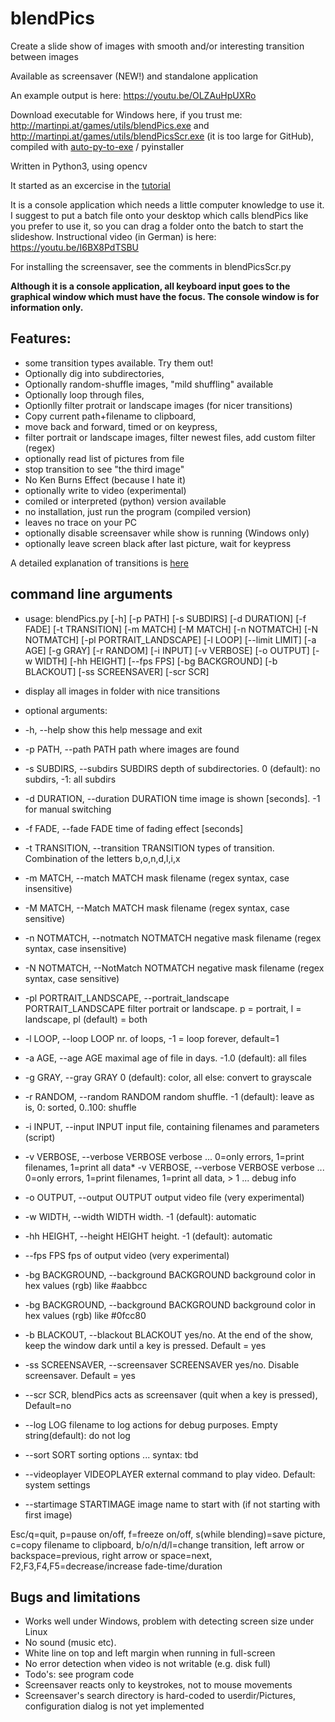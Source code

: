 # blendPics

Create a slide show of images with smooth and/or interesting transition between images

Available as screensaver (NEW!) and standalone application

An example output is here: https://youtu.be/OLZAuHpUXRo

Download executable for Windows here, if you trust me: http://martinpi.at/games/utils/blendPics.exe and http://martinpi.at/games/utils/blendPicsScr.exe (it is too large for GitHub), 
compiled with [auto-py-to-exe](https://pypi.org/project/auto-py-to-exe/) / pyinstaller

Written in Python3, using opencv

It started as an excercise in the [tutorial](https://docs.opencv.org/master/d0/d86/tutorial_py_image_arithmetics.html "Arithmetic Operations")

It is a console application which needs a little computer knowledge to use it. I suggest to put a batch file onto your desktop which calls blendPics like you prefer to use it, so you can drag a folder onto the batch to start the slideshow. Instructional video (in German) is here: https://youtu.be/I6BX8PdTSBU 

For installing the screensaver, see the comments in blendPicsScr.py 

__Although it is a console application, all keyboard input goes to the graphical window which must have the focus. The console window is for information only.__

## Features:

* some transition types available. Try them out!
* Optionally dig into subdirectories, 
* Optionally random-shuffle images, "mild shuffling" available
* Optionally loop through files, 
* Optionlly filter protrait or landscape images (for nicer transitions)
* Copy current path+filename to clipboard, 
* move back and forward, timed or on keypress, 
* filter portrait or landscape images, filter newest files, add custom filter (regex)
* optionally read list of pictures from file 
* stop transition to see "the third image"
* No Ken Burns Effect (because I hate it)
* optionally write to video (experimental)
* comiled or interpreted (python) version available 
* no installation, just run the program (compiled version)
* leaves no trace on your PC
* optionally disable screensaver while show is running (Windows only)
* optionally leave screen black after last picture, wait for keypress

A detailed explanation of transitions is [here](transitions.md)

## command line arguments
* usage: blendPics.py [-h] [-p PATH] [-s SUBDIRS] [-d DURATION] [-f FADE]
                 [-t TRANSITION] [-m MATCH] [-M MATCH] [-n NOTMATCH]
                 [-N NOTMATCH] [-pl PORTRAIT_LANDSCAPE] [-l LOOP]
                 [--limit LIMIT] [-a AGE] [-g GRAY] [-r RANDOM] [-i INPUT]
                 [-v VERBOSE] [-o OUTPUT] [-w WIDTH] [-hh HEIGHT] [--fps FPS]
                 [-bg BACKGROUND] [-b BLACKOUT] [-ss SCREENSAVER] [-scr SCR]

* display all images in folder with nice transitions

* optional arguments:
*   -h, --help            show this help message and exit
*   -p PATH, --path PATH  path where images are found
*   -s SUBDIRS, --subdirs SUBDIRS
                        depth of subdirectories. 0 (default): no subdirs, -1:
                        all subdirs
 *  -d DURATION, --duration DURATION
                        time image is shown [seconds]. -1 for manual switching
*   -f FADE, --fade FADE  time of fading effect [seconds]
*   -t TRANSITION, --transition TRANSITION
                        types of transition. Combination of the letters
                        b,o,n,d,l,i,x
*   -m MATCH, --match MATCH
                        mask filename (regex syntax, case insensitive)
*   -M MATCH, --Match MATCH
                        mask filename (regex syntax, case sensitive)
*   -n NOTMATCH, --notmatch NOTMATCH
                        negative mask filename (regex syntax, case
                        insensitive)
*   -N NOTMATCH, --NotMatch NOTMATCH
                        negative mask filename (regex syntax, case sensitive)
*   -pl PORTRAIT_LANDSCAPE, --portrait_landscape PORTRAIT_LANDSCAPE
                        filter portrait or landscape. p = portrait, l =
                        landscape, pl (default) = both
*   -l LOOP, --loop LOOP  nr. of loops, -1 = loop forever, default=1
*   -a AGE, --age AGE     maximal age of file in days. -1.0 (default): all files
*   -g GRAY, --gray GRAY  0 (default): color, all else: convert to grayscale
*   -r RANDOM, --random RANDOM
                        random shuffle. -1 (default): leave as is, 0: sorted,
                        0..100: shuffle
*   -i INPUT, --input INPUT
                        input file, containing filenames and parameters
                        (script)
* -v VERBOSE, --verbose VERBOSE
                        verbose ... 0=only errors, 1=print filenames, 1=print
                        all data*   -v VERBOSE, --verbose VERBOSE
                        verbose ... 0=only errors, 1=print filenames, 1=print
                        all data, > 1 ... debug info
*   -o OUTPUT, --output OUTPUT
                        output video file (very experimental)
*   -w WIDTH, --width WIDTH
                        width. -1 (default): automatic
*   -hh HEIGHT, --height HEIGHT
                        height. -1 (default): automatic
*   --fps FPS             fps of output video (very experimental)
*   -bg BACKGROUND, --background BACKGROUND
                        background color in hex values (rgb) like #aabbcc
*  -bg BACKGROUND, --background BACKGROUND
                        background color in hex values (rgb) like #0fcc80
*  -b BLACKOUT, --blackout BLACKOUT
                        yes/no. At the end of the show, keep the window dark
                        until a key is pressed. Default = yes
*  -ss SCREENSAVER, --screensaver SCREENSAVER
                        yes/no. Disable screensaver. Default = yes
*   --scr SCR,          blendPics acts as screensaver (quit when a key is
                        pressed), Default=no
*  --log LOG             filename to log actions for debug purposes. Empty
                        string(default): do not log
*  --sort SORT           sorting options ... syntax: tbd
*  --videoplayer VIDEOPLAYER
                        external command to play video. Default: system
                        settings
*  --startimage STARTIMAGE
                        image name to start with (if not starting with first
                        image)

Esc/q=quit, p=pause on/off, f=freeze on/off, s(while blending)=save picture,
c=copy filename to clipboard, b/o/n/d/l=change transition, left arrow or
backspace=previous, right arrow or space=next, F2,F3,F4,F5=decrease/increase
fade-time/duration



## Bugs and limitations
* Works well under Windows, problem with detecting screen size under Linux
* No sound (music etc). 
* White line on top and left margin when running in full-screen
* No error detection when video is not writable (e.g. disk full)
* Todo's: see program code
* Screensaver reacts only to keystrokes, not to mouse movements
* Screensaver's search directory is hard-coded to userdir/Pictures, configuration dialog is not yet implemented
